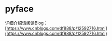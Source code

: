 # pyface
详细介绍请阅读Blog：
<br/>
[https://www.cnblogs.com/df888/p/12592716.html](https://www.cnblogs.com/df888/p/12592716.html)
